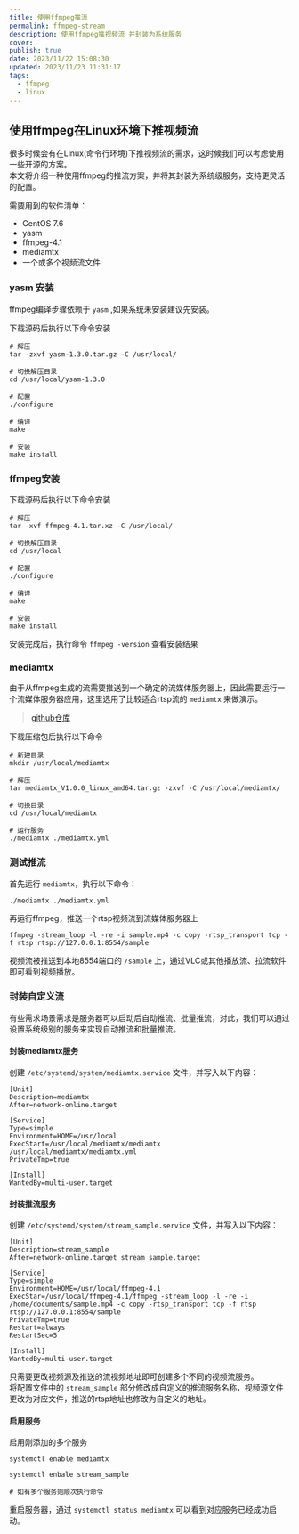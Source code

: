 ```yaml
---
title: 使用ffmpeg推流
permalink: ffmpeg-stream
description: 使用ffmpeg推视频流 并封装为系统服务
cover: 
publish: true
date: 2023/11/22 15:08:30
updated: 2023/11/23 11:31:17
tags:
  - ffmpeg
  - linux
---
```


## 使用ffmpeg在Linux环境下推视频流

很多时候会有在Linux(命令行环境)下推视频流的需求，这时候我们可以考虑使用一些开源的方案。  
本文将介绍一种使用ffmpeg的推流方案，并将其封装为系统级服务，支持更灵活的配置。

需要用到的软件清单：

* CentOS 7.6
* yasm
* ffmpeg-4.1
* mediamtx
* 一个或多个视频流文件

### yasm 安装

ffmpeg编译步骤依赖于 `yasm` ,如果系统未安装建议先安装。

下载源码后执行以下命令安装

```shell
# 解压
tar -zxvf yasm-1.3.0.tar.gz -C /usr/local/

# 切换解压目录
cd /usr/local/ysam-1.3.0

# 配置
./configure

# 编译
make 

# 安装
make install

```

### ffmpeg安装

下载源码后执行以下命令安装

```shell
# 解压
tar -xvf ffmpeg-4.1.tar.xz -C /usr/local/

# 切换解压目录
cd /usr/local

# 配置
./configure

# 编译
make

# 安装
make install

```

安装完成后，执行命令 `ffmpeg -version` 查看安装结果


### mediamtx
由于从ffmpeg生成的流需要推送到一个确定的流媒体服务器上，因此需要运行一个流媒体服务器应用，这里选用了比较适合rtsp流的 `mediamtx` 来做演示。

> [github仓库](https://github.com/bluenviron/mediamtx)

下载压缩包后执行以下命令

```shell
# 新建目录
mkdir /usr/local/mediamtx

# 解压
tar mediamtx_V1.0.0_linux_amd64.tar.gz -zxvf -C /usr/local/mediamtx/

# 切换目录
cd /usr/local/mediamtx

# 运行服务
./mediamtx ./mediamtx.yml

```


### 测试推流
首先运行 `mediamtx`，执行以下命令：
```shell
./mediamtx ./mediamtx.yml
```

再运行ffmpeg，推送一个rtsp视频流到流媒体服务器上
```shell
ffmpeg -stream_loop -l -re -i sample.mp4 -c copy -rtsp_transport tcp -f rtsp rtsp://127.0.0.1:8554/sample

```

视频流被推送到本地8554端口的 `/sample` 上，通过VLC或其他播放流、拉流软件即可看到视频播放。

### 封装自定义流

有些需求场景需求是服务器可以启动后自动推流、批量推流，对此，我们可以通过设置系统级别的服务来实现自动推流和批量推流。

#### 封装mediamtx服务

创建 `/etc/systemd/system/mediamtx.service` 文件，并写入以下内容：

```shell
[Unit]
Description=mediamtx
After=network-online.target

[Service]
Type=simple
Environment=HOME=/usr/local
ExecStart=/usr/local/mediamtx/mediamtx /usr/local/mediamtx/mediamtx.yml
PrivateTmp=true

[Install]
WantedBy=multi-user.target

```

#### 封装推流服务

创建 `/etc/systemd/system/stream_sample.service` 文件，并写入以下内容：

```shell
[Unit]
Description=stream_sample
After=network-online.target stream_sample.target

[Service]
Type=simple
Environment=HOME=/usr/local/ffmpeg-4.1
ExecStar=/usr/local/ffmpeg-4.1/ffmpeg -stream_loop -l -re -i /home/documents/sample.mp4 -c copy -rtsp_transport tcp -f rtsp rtsp://127.0.0.1:8554/sample
PrivateTmp=true
Restart=always
RestartSec=5

[Install]
WantedBy=multi-user.target

```

只需要更改视频源及推送的流视频地址即可创建多个不同的视频流服务。  
将配置文件中的 `stream_sample` 部分修改成自定义的推流服务名称，视频源文件更改为对应文件，推送的rtsp地址也修改为自定义的地址。

#### 启用服务

启用刚添加的多个服务

```shell
systemctl enable mediamtx

systemctl enbale stream_sample

# 如有多个服务则顺次执行命令
```

重启服务器，通过 `systemctl status mediamtx` 可以看到对应服务已经成功启动。

